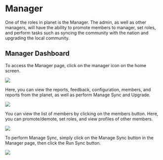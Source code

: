 # Manager

One of the roles in planet is the Manager. The admin, as well as other managers, will have the ability to promote members to manager, set roles, and perform tasks such as syncing the community with the nation and upgrading the local community.

## Manager Dashboard

To access the Manager page, click on the manager icon on the home screen.

![](images/planet-feedback-to-manager.png)

Here, you can view the reports, feedback, configuration, members, and reports from the planet, as well as perform Manage Sync and Upgrade.

![](images/planet-manager.png)

You can view the list of members by clicking on the members button. Here, you can promote/demote, set roles, and view profiles of other members.

![](images/planet-manager-members.png)

To perform Manage Sync, simply click on the Manage Sync button in the Manager page, then click the Run Sync button.

![](images/planet-manager-sync.png)
